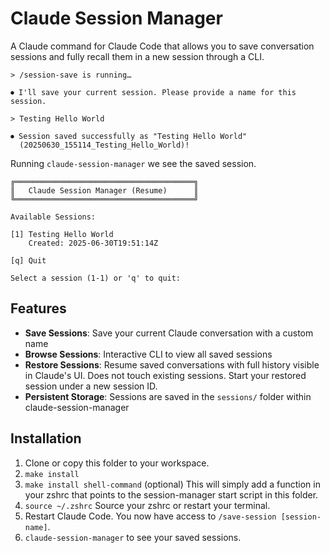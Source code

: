 # Claude Session Manager

A Claude command for Claude Code that allows you to save conversation sessions and fully recall them in a new session through a CLI. 

```
> /session-save is running…

⏺ I'll save your current session. Please provide a name for this session.

> Testing Hello World

⏺ Session saved successfully as "Testing Hello World"
  (20250630_155114_Testing_Hello_World)!
```

Running `claude-session-manager` we see the saved session.
```
╔════════════════════════════════════════╗
║   Claude Session Manager (Resume)      ║
╚════════════════════════════════════════╝

Available Sessions:

[1] Testing Hello World
    Created: 2025-06-30T19:51:14Z

[q] Quit

Select a session (1-1) or 'q' to quit:
```

## Features

- **Save Sessions**: Save your current Claude conversation with a custom name
- **Browse Sessions**: Interactive CLI to view all saved sessions
- **Restore Sessions**: Resume saved conversations with full history visible in Claude's UI. Does not touch existing sessions. Start your restored session under a new session ID.
- **Persistent Storage**: Sessions are saved in the `sessions/` folder within claude-session-manager

## Installation

1. Clone or copy this folder to your workspace.
2. `make install`
3. `make install shell-command` (optional) This will simply add a function in your zshrc that points to the session-manager start script in this folder.
4. `source ~/.zshrc` Source your zshrc or restart your terminal.
5. Restart Claude Code. You now have access to `/save-session [session-name]`.
6. `claude-session-manager` to see your saved sessions.
